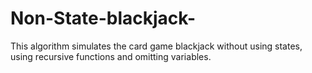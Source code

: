 # Non-State-blackjack-
This algorithm simulates the card game blackjack without using states, using recursive functions and omitting variables.
